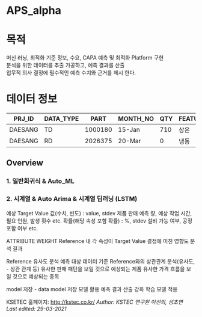 # APS_alpha
 


# 목적
머신 러닝, 최적화 기준 정보, 수요, CAPA 예측 및 최적화 Platform 구현    
분석을 위한 데이터를 추출 가공하고, 예측 결과를 산출   
업무적 의사 결정에 필수적인 예측 수치와 근거를 제시 한다.   

# 데이터 정보

| PRJ_ID   |  DATA_TYPE | PART | MONTH_NO | QTY  |  FEATURE_1 |  FEATURE_2  | 	FEATURE_3  |	FEATURE_4 | 	FEATURE_5 |
| ------- | ------- | ------- | ------- | ------- | ------- | ------- | ------- | ------- | ------- | 
|  DAESANG  |  TD   | 1000180 | 15-Jan    | 710  | 상온     | 100110100 | B2B | X  | C |
|  DAESANG  |  RD   | 2026375 | 20-Mar     | 0   | 냉동     | 997680140 | B2B | X | A |


## Overview
### 1. 일반회귀식 & Auto_ML
### 2. 시계열 & Auto Arima & 시계열 딥러닝 (LSTM)


예상 Target Value
값(수치, 빈도) : value, stdev
제품 판매 예측 량, 예상 작업 시간, 필요 인원, 발생 횟수 etc.
확률(해당 속성 포함 확률) : %, stdev
설비 가능 여부, 공정 포함 여부 etc.

ATTRIBUTE WEIGHT
Reference 내 각 속성이 Target Value 결정에 미친 영향도 분석 결과

Reference 유사도 분석
예측 대상 데이터 기준 Reference와의 상관관계 분석(유사도, - 상관 관계 등)
유사한 판매 패턴을 보일 것으로 예상되는 제품
유사한 가격 흐름을 보일 것으로 예상되는 종목

model 저장 - data model
저장 모델 활용 예측 결과 산출
강화 학습 모델 적용


KSETEC 홈페이지: <http://kstec.co.kr/>
*Author: KSTEC 연구원 이선의, 성초연     
Last edited: 29-03-2021*
